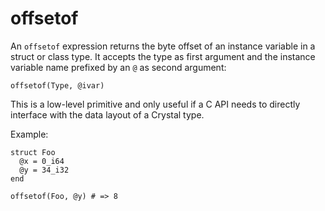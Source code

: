 # offsetof

An `offsetof` expression returns the byte offset of an instance variable in a struct or class type. It accepts the type as first argument and the instance variable name prefixed by an `@` as second argument:

```cr
offsetof(Type, @ivar)
```

This is a low-level primitive and only useful if a C API needs to directly interface with the data layout of a Crystal type.

Example:
```cr
struct Foo
  @x = 0_i64
  @y = 34_i32
end

offsetof(Foo, @y) # => 8
```
